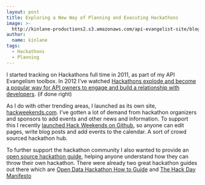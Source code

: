 ```yaml
---
layout: post
title: Exploring a New Way of Planning and Executing Hackathons
image: >-
  http://kinlane-productions2.s3.amazonaws.com/api-evangelist-site/blog/oc-hackerz-logo.jpeg
author:
  name: kinlane
tags:
  - Hackathons
  - Planning
---
```

I started tracking on Hackathons full time in 2011, as part of my API Evangelism toolbox. In 2012 I’ve watched [Hackathons explode and become a popular way for API owners to engage and build a relationship with developers](http://blog.singly.com/2012/10/08/458-hackathons-in-the-united-states-so-far-in-2012/ "Hackathons explode and become a popular way for API owners to engage and build a relationship with developers"). (if done right)

As I do with other trending areas, I launched as its own site, [hackweekends.com](http://hackweekends.com "Hack Weekends"). I’ve gotten a lot of demand from hackathon organizers and sponsors to add events and other news and information. To support this I recently [launched Hack Weekends on Github](/2012/12/08/open-sourcing-hack-weekends-using-github/ "Open Sourced Hack Weekends on Github"), so anyone can edit pages, write blog posts and add events to the calendar. A sort of crowd sourced hackathon hub.

To further support the hackathon community I also wanted to provide an [open source hackathon guide](https://github.com/kinlane/hack-weekends-guide "open source hackathon guide"), helping anyone understand how they can throw their own hackathon. There were already two great hackathon guides out there which are [Open Data Hackathon How to Guide](https://docs.google.com/document/d/1fBuisDTIiBAz9u2tr7sgv6GdDLOV_aHbafjqHXSkNB0/edit) and [The Hack Day Manifesto](http://hackdaymanifesto.com/)